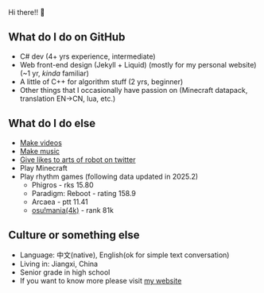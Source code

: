 Hi there!! 👋

## What do I do on GitHub

- C# dev (4+ yrs experience, intermediate)
- Web front-end design (Jekyll + Liquid) (mostly for my personal website) (~1 yr, _kinda_ familiar)
- A little of C++ for algorithm stuff (2 yrs, beginner)
- Other things that I occasionally have passion on (Minecraft datapack, translation EN->CN, lua, etc.)

## What do I do else

- [Make videos](https://space.bilibili.com/40201225)
- [Make music](https://memset0x3f.bandcamp.com/)
- [Give likes to arts of robot on twitter](https://twitter.com/robomico)
- Play Minecraft
- Play rhythm games (following data updated in 2025.2)
  - Phigros - rks 15.80
  - Paradigm: Reboot - rating 158.9
  - Arcaea - ptt 11.41
  - [osu!mania(4k)](https://osu.ppy.sh/users/16158931) - rank 81k

## Culture or something else

- Language: 中文(native), English(ok for simple text conversation)
- Living in: Jiangxi, China
- Senior grade in high school
- If you want to know more please visit [my website](https://robomico.cn/)
